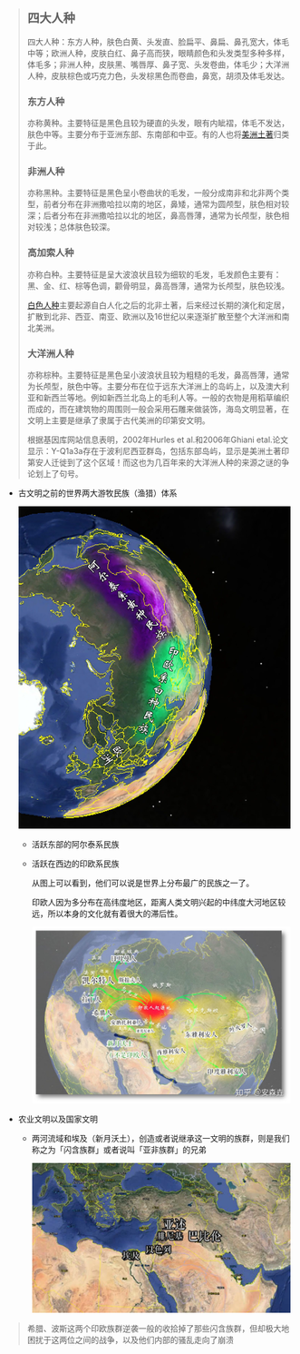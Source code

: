 

> ## 四大人种
>
> 四大人种：东方人种，肤色白黄、头发直、脸扁平、鼻扁、鼻孔宽大，体毛中等；欧洲人种，皮肤白红、鼻子高而狭，眼睛颜色和头发类型多种多样，体毛多；非洲人种，皮肤黑、嘴唇厚、鼻子宽、头发卷曲，体毛少；大洋洲人种，皮肤棕色或巧克力色，头发棕黑色而卷曲，鼻宽，胡须及体毛发达。
>
> ### 东方人种
>
> 亦称黄种。主要特征是黑色且较为硬直的头发，眼有内眦褶，体毛不发达，肤色中等。主要分布于亚洲东部、东南部和中亚。有的人也将[美洲土著](https://baike.baidu.com/item/美洲土著)归类于此。
>
> ### 非洲人种
>
> 亦称黑种。主要特征是黑色呈小卷曲状的毛发，一般分成南非和北非两个类型，前者分布在非洲撒哈拉以南的地区，鼻矮，通常为圆颅型，肤色相对较深；后者分布在非洲撒哈拉以北的地区，鼻高唇薄，通常为长颅型，肤色相对较浅；总体肤色较深。
>
> ### 高加索人种
>
> 亦称白种。主要特征是呈大波浪状且较为细软的毛发，毛发颜色主要有：黑、金、红、棕等色调，颧骨明显，鼻高唇薄，通常为长颅型，肤色较浅。
>
> [白色人种](https://baike.baidu.com/item/白色人种/10954244)主要起源自白人化之后的北非土著，后来经过长期的演化和定居，扩散到北非、西亚、南亚、欧洲以及16世纪以来逐渐扩散至整个大洋洲和南北美洲。
>
> ### 大洋洲人种
>
> 亦称棕种。主要特征是黑色呈小波浪状且较为粗糙的毛发，鼻高唇薄，通常为长颅型，肤色中等。主要分布在位于远东大洋洲上的岛屿上，以及澳大利亚和新西兰等地。例如新西兰北岛上的毛利人等。一般的衣物是用稻草编织而成的，而在建筑物的周围则一般会采用石雕来做装饰，海岛文明显著，在文明上主要是继承了隶属于古代美洲的印第安文明。
>
> 根据基因库网站信息表明，2002年Hurles et al.和2006年Ghiani etal.论文显示：Y-Q1a3a存在于波利尼西亚群岛，包括东部岛屿，显示是美洲土著印第安人迁徙到了这个区域！而这也为几百年来的大洋洲人种的来源之谜的争论划上了句号。



* 古文明之前的世界两大游牧民族（渔猎）体系

  ![图 2：两大游牧民族示意图](_pics/知乎-安森垚-两大游牧民族示意图.jpg)

  * 活跃东部的阿尔泰系民族

  * 活跃在西边的印欧系民族

    从图上可以看到，他们可以说是世界上分布最广的民族之一了。

    印欧人因为多分布在高纬度地区，距离人类文明兴起的中纬度大河地区较远，所以本身的文化就有着很大的滞后性。

    ![](_pics/知乎-安森垚-原始印欧人的分化.jpg)

* 农业文明以及国家文明

  * 两河流域和埃及（新月沃土），创造或者说继承这一文明的族群，则是我们称之为「闪含族群」或者说叫「亚非族群」的兄弟

    ![图 4：闪含民族里最具代表性的几个分支](_pics/知乎-安森垚-闪含民族里最具代表性的几个分支.jpg)



> 希腊、波斯这两个印欧族群逆袭一般的收拾掉了那些闪含族群，但却极大地困扰于这两位之间的战争，以及他们内部的骚乱走向了崩溃